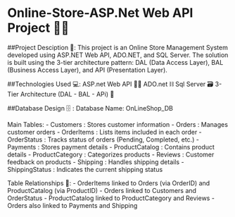 #                  Online-Store-ASP.Net Web API Project 🛒📲
 
##Project Desciption 📜:
  This project is an Online Store Management System developed using ASP.NET Web API, ADO.NET,
  and SQL Server.
  The solution is built using the 3-tier architecture pattern: DAL (Data Access Layer),
  BAL (Business Access Layer), and API (Presentation Layer).

##Technologies Used 💻:
    ASP.net Web API ⛓️‍💥
    ADO.net ⛓️
    Sql Server 🗃️
    3-Tier Architecture (DAL - BAL - APi) 🔩

##Database Design 🗄️ :
  Database Name: OnLineShop_DB

  Main Tables:
    - Customers         : Stores customer information
    - Orders            : Manages customer orders
    - OrderItems        : Lists items included in each order
    - OrderStatus       : Tracks status of orders (Pending, Completed, etc.)
    - Payments          : Stores payment details
    - ProductCatalog    : Contains product details
    - ProductCategory   : Categorizes products
    - Reviews           : Customer feedback on products
    - Shipping          : Handles shipping details
    - ShippingStatus    : Indicates the current shipping status

  Table Relationships 🔑:
      - OrderItems linked to Orders (via OrderID) and ProductCatalog (via ProductID)
      - Orders linked to Customers and OrderStatus
      - ProductCatalog linked to ProductCategory and Reviews
    - Orders also linked to Payments and Shipping


    
